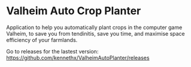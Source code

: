# Valheim Auto Crop Planter
Application to help you automatically plant crops in the computer game Valheim, to save you from tendinitis, save you time, and maximise space efficiency of your farmlands.

Go to releases for the lastest version: 
https://github.com/kennethx/ValheimAutoPlanter/releases
